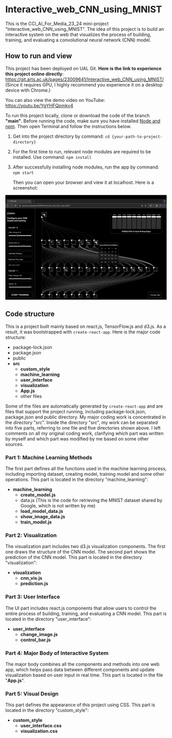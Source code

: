 # Interactive_web_CNN_using_MNIST

This is the CCI_AI_For_Media_23_24 mini-project "Interactive_web_CNN_using_MNIST". The idea of this project is to build an interactive system on the web that visualizes the process of building, training, and evaluating a convolutional neural network (CNN) model. 

## How to run and view

This project has been deployed on UAL Git. **Here is the link to experience this project online directly**: 
https://git.arts.ac.uk/pages/23009641/Interactive_web_CNN_using_MNIST/
(Since it requires GPU, I highly recommend you experience it on a desktop device with Chrome.)

You can also view the demo video on YouTube: 
https://youtu.be/YgYHFQpmkv4

To run this project locally, clone or download the code of the branch **"main"**. Before running the code, make sure you have installed [Node and npm](https://nodejs.org/en/download/). Then open Terminal and follow the instructions below.

1. Get into the project directory by command: `cd {your-path-to-project-directory}`

2. For the first time to run, relevant node modules are required to be installed. Use command: `npm install`

3. After successfully installing node modules, run the app by command: `npm start`

   Then you can open your browser and view it at localhost. Here is a screenshot: 

<img src="README/Screenshot.png" alt="Screenshot 2024-03-14 at 04.38.25" style="zoom:100%;" />

## Code structure

This is a project built mainly based on react.js, TensorFlow.js and d3.js. As a result, it was bootstrapped with `create-react-app`. Here is the major code structure:

- package-lock.json
- package.json
- public
- **src**
  - **custom_style**
  - **machine_learning**
  - **user_interface**
  - **visualization**
  - **App.js**
  - other files


Some of the files are automatically generated by `create-react-app` and are files that support the project running, including package-lock.json, package.json and public directory. My major coding work is concentrated in the directory "src". Inside the directory "src", my work can be separated into five parts, referring to one file and five directories shown above. I left comments on all my original coding work, clarifying which part was written by myself and which part was modified by me based on some other sources.

### Part 1: Machine Learning Methods

The first part defines all the functions used in the machine learning process, including importing dataset, creating model, training model and some other operations. This part is located in the directory "machine_learning":

- **machine_learning**
  - **create_model.js**
  - data.js (This is the code for retrieving the MNIST dataset shared by Google, which is not written by me)
  - **load_model_data.js**
  - **show_image_data.js**
  - **train_model.js**

### Part 2: Visualization

The visualization part includes two d3.js visualization components. The first one draws the structure of the CNN model. The second part shows the prediction of the CNN model. This part is located in the directory "visualization":

- **visualization**
  - **cnn_vis.js**
  - **prediction.js**

### Part 3: User Interface

The UI part includes react.js components that allow users to control the entire process of building, training, and evaluating a CNN model. This part is located in the directory "user_interface":

- **user_interface**
  - **change_image.js**
  - **control_bar.js**

### Part 4: Major Body of Interactive System

The major body combines all the components and methods into one web app, which helps pass data between different components and update visualization based on user input in real time. This part is located in the file "**App.js**". 

### Part 5: Visual Design

This part defines the appearance of this project using CSS. This part is located in the directory "custom_style":

- **custom_style**
  - **user_interface.css**
  - **visualization.css**
